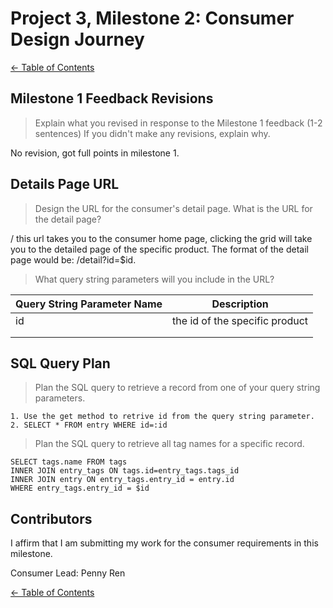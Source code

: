 # Project 3, Milestone 2: **Consumer** Design Journey

[← Table of Contents](../design-journey.md)


## Milestone 1 Feedback Revisions
> Explain what you revised in response to the Milestone 1 feedback (1-2 sentences)
> If you didn't make any revisions, explain why.

No revision, got full points in milestone 1.


## Details Page URL
> Design the URL for the consumer's detail page.
> What is the URL for the detail page?

/
this url takes you to the consumer home page, clicking the grid will take you to the detailed page of the specific product. The format of the detail page would be: /detail?id=$id.

> What query string parameters will you include in the URL?

| Query String Parameter Name       | Description       |
| --------------------------------- | ----------------- |
| id | the id of the specific product |
|                                   |                   |
|                                   |                   |


## SQL Query Plan
> Plan the SQL query to retrieve a record from one of your query string parameters.

```
1. Use the get method to retrive id from the query string parameter.
2. SELECT * FROM entry WHERE id=:id
```

> Plan the SQL query to retrieve all tag names for a specific record.

```
SELECT tags.name FROM tags
INNER JOIN entry_tags ON tags.id=entry_tags.tags_id
INNER JOIN entry ON entry_tags.entry_id = entry.id
WHERE entry_tags.entry_id = $id
```


## Contributors

I affirm that I am submitting my work for the consumer requirements in this milestone.

Consumer Lead: Penny Ren


[← Table of Contents](../design-journey.md)
